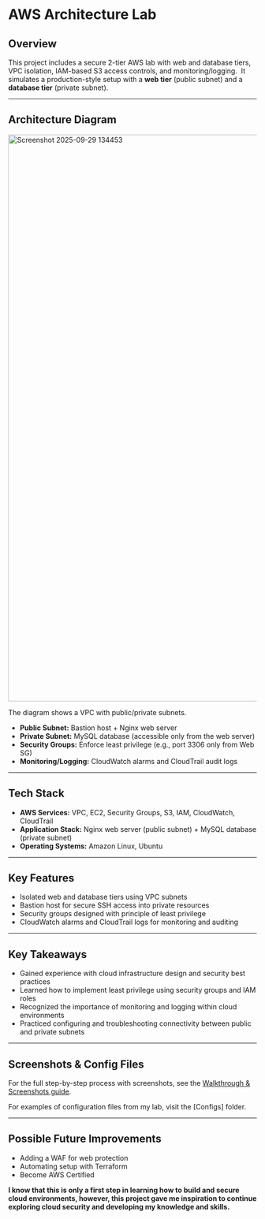 # AWS Architecture Lab


## Overview
This project includes a secure 2-tier AWS lab with web and database tiers, VPC isolation, IAM-based S3 access controls, and monitoring/logging.  
It simulates a production-style setup with a **web tier** (public subnet) and a **database tier** (private subnet).  

---



## Architecture Diagram
<img width="1029" height="1150" alt="Screenshot 2025-09-29 134453" src="https://github.com/user-attachments/assets/0883de80-15db-49e5-9507-e90f7f70eead" />


The diagram shows a VPC with public/private subnets.  
- **Public Subnet:** Bastion host + Nginx web server  
- **Private Subnet:** MySQL database (accessible only from the web server)  
- **Security Groups:** Enforce least privilege (e.g., port 3306 only from Web SG)  
- **Monitoring/Logging:** CloudWatch alarms and CloudTrail audit logs  

---

## Tech Stack
- **AWS Services:** VPC, EC2, Security Groups, S3, IAM, CloudWatch, CloudTrail  
- **Application Stack:** Nginx web server (public subnet) + MySQL database (private subnet)  
- **Operating Systems:** Amazon Linux, Ubuntu  

---

## Key Features
- Isolated web and database tiers using VPC subnets  
- Bastion host for secure SSH access into private resources  
- Security groups designed with principle of least privilege  
- CloudWatch alarms and CloudTrail logs for monitoring and auditing  

---

## Key Takeaways

  - Gained experience with cloud infrastructure design and security best practices
  - Learned how to implement least privilege using security groups and IAM roles
  - Recognized the importance of monitoring and logging within cloud environments
  - Practiced configuring and troubleshooting connectivity between public and private subnets  

---

## Screenshots & Config Files

For the full step-by-step process with screenshots, see the [Walkthrough & Screenshots guide](./Walkthrough%20&%20Screenshots/ReadME.md).

For examples of configuration files from my lab, visit the [Configs] folder. 

---

## Possible Future Improvements 
- Adding a WAF for web protection  
- Automating setup with Terraform
- Become AWS Certified
  
**I know that this is only a first step in learning how to build and secure cloud environments, however, this project gave me inspiration to continue exploring cloud security and developing my knowledge and skills.**

